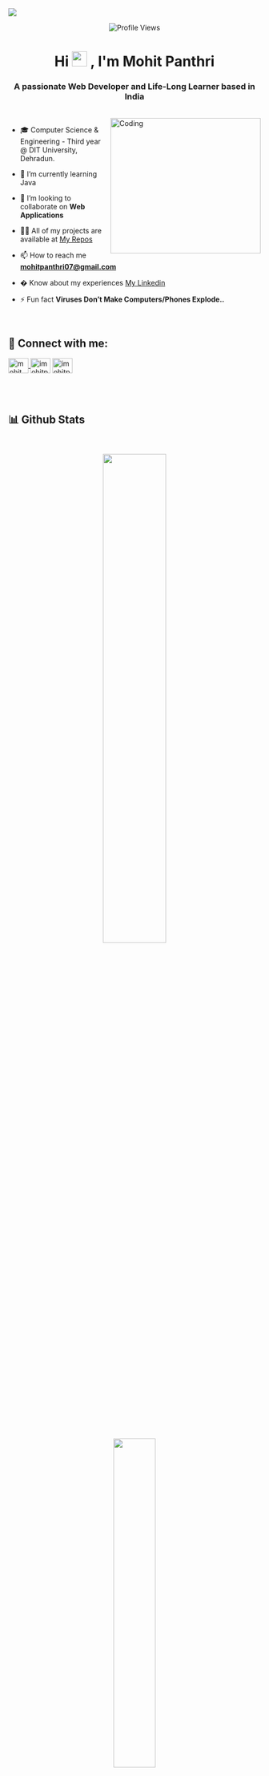 <img align="center" src="https://user-images.githubusercontent.com/99413629/212354977-f1982553-e8c9-4fd8-8605-b06907901eec.gif">

<div align=center>
      
![Profile Views](https://komarev.com/ghpvc/?username=mohitpanthri&color=219ebc&style=flat)

</div>

<!-- <h1 align="center">Hi 👋, I'm Mohit Panthri</h1> -->

<div align="center"> 
<h1> Hi <img src="https://user-images.githubusercontent.com/99413629/212355689-3911cc66-da6d-4432-abfb-864fdaf544c3.gif" width="30"> , I'm Mohit Panthri </h1>
</div>

<h3 align="center">A passionate Web Developer and Life-Long Learner based in India</h3>
<br>

<img align="right" alt="Coding" height="270" width="300" src="https://user-images.githubusercontent.com/99413629/212356179-72d0d750-710a-4077-8c79-34b55d6eb954.gif">

- 🎓 Computer Science & Engineering - Third year @ DIT University, Dehradun.

- 🌱 I’m currently learning Java

- 👯 I’m looking to collaborate on **Web Applications**

- 👨‍💻 All of my projects are available at [My Repos](https://github.com/mohitpanthri?tab=repositories)

- 📫 How to reach me **mohitpanthri07@gmail.com**

- � Know about my experiences [My Linkedin](https://www.linkedin.com/in/mohit-panthri-a36045210/)

- ⚡ Fun fact **Viruses Don’t Make Computers/Phones Explode..**

<br>

<h2 align="left"> 💬 <b>Connect with me:</b></h2>

<p align="left">
<a href="https://www.linkedin.com/in/mohit-panthri-a36045210/" target="blank"><img align="center" src="https://user-images.githubusercontent.com/99413629/212359457-7cec5290-c241-4959-90e4-2856d94eb57a.svg" alt="mohit panthri" height="30" width="40" />
</a>
<a href="https://www.instagram.com/imohitpanthri" target="blank"><img align="center" src="https://user-images.githubusercontent.com/99413629/212359076-10c5cec2-4754-402c-bfc7-054ea0ec2dca.svg" alt="imohitpanthri" height="30" width="40" /></a>
<a href="https://twitter.com/imohitpanthri" target="blank"><img align="center" src="https://user-images.githubusercontent.com/99413629/212359542-df320ebf-65d5-4ea0-9643-30129822d55e.svg" alt="imohitpanthri" height="30" width="40" /></a>
<!-- <a href="https://leetcode.com/mohitpanthri" target="blank"><img align="center" src="svg/Social/leet-code.svg" alt="mohitpanthri" height="30" width="40" /></a> -->
</p>

<br>

<!-- <div align="left">
<h3><b>Now Playing On Spotify:</b>🎧</h3>

[![spotify-github-profile](https://spotify-github-profile.vercel.app/api/view?uid=xw58synoluwd6fcs679a7q6fh&cover_image=true&theme=novatorem&bar_color=ffffff&bar_color_cover=false)](https://spotify-github-profile.vercel.app/api/view?uid=xw58synoluwd6fcs679a7q6fh&redirect=true)
<div> -->
<br>

<h2 align="left"><b>📊 Github Stats</b></h2>
<br>
<p align="center">
      <img width="50%"
        src="https://github-readme-stats.vercel.app/api?username=mohitpanthri&show_icons=true&theme=highcontrast&show_icons=true"
      />
    </p>

<p align="center">
      <img width="41%"
        src="https://github-readme-stats.vercel.app/api/top-langs/?username=mohitpanthri&layout=compact&theme=highcontrast"
      />
    </p>
    
<p align="center">
<img width="50%"
src="https://github-readme-streak-stats.herokuapp.com/?user=mohitpanthri&currStreakNum=2FD3EB&fire=pink&sideLabels=F00&theme=highcontrast&sideLabels=f77f00"
      />
<br><br>
<a align="center" href="https://gitstalk.netlify.app/mohitpanthri/" target="_blank"> See My Latest Activities Here </a>
    </p>


<br>

<p align="center">🎀 Contributions (<a href="https://guides.github.com/introduction/flow" title="GitHub flow">GitHub Flow</a>), 🔥 issues, and 🥮 feature requests are most welcome!</p>

<p align="center">💙 If you like my projects, Give them ⭐ and Share it with friends!</p>
</p>
<p align="center">Made with ❤️ by yours truly</p>

<br>

<div align="center">

[![Typing SVG](https://readme-typing-svg.herokuapp.com?font=arial&size=30&color=CBC0D3&background=1982C400&center=true&lines=%E2%9A%A1%EF%B8%8FStay+awesome!%E2%9A%A1%EF%B8%8F;%E2%9D%A4%EF%B8%8F+Have+a+nice+day+%E2%9D%A4%EF%B8%8F)](https://git.io/typing-svg)

</div>

<p align="center"> <img src="https://user-images.githubusercontent.com/99413629/212357396-fe1a483f-6269-43ea-bfe9-06099f7c0c87.svg" alt="wave svg" />
</p>
